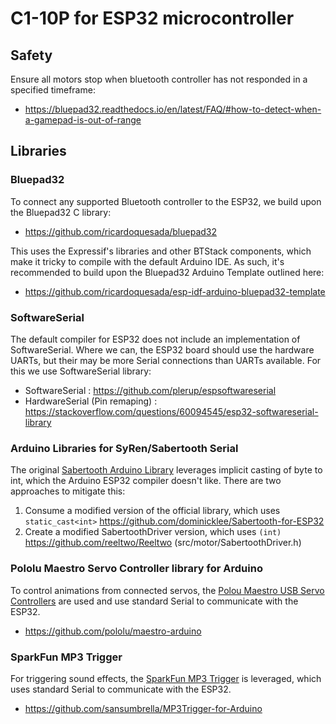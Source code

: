 # C1-10P for ESP32 microcontroller

## Safety
Ensure all motors stop when bluetooth controller has not responded in a specified timeframe:
- https://bluepad32.readthedocs.io/en/latest/FAQ/#how-to-detect-when-a-gamepad-is-out-of-range

## Libraries
### Bluepad32
To connect any supported Bluetooth controller to the ESP32, we build upon the Bluepad32 C library:
- https://github.com/ricardoquesada/bluepad32

This uses the Expressif's libraries and other BTStack components, which make it tricky to compile with the default Arduino IDE. As such, it's recommended
to build upon the Bluepad32 Arduino Template outlined here:
- https://github.com/ricardoquesada/esp-idf-arduino-bluepad32-template

### SoftwareSerial
The default compiler for ESP32 does not include an implementation of SoftwareSerial. Where we can, the ESP32 board should use the hardware UARTs, but 
their may be more Serial connections than UARTs available. For this we use SoftwareSerial library:
- SoftwareSerial : https://github.com/plerup/espsoftwareserial
- HardwareSerial (Pin remaping) : https://stackoverflow.com/questions/60094545/esp32-softwareserial-library

### Arduino Libraries for SyRen/Sabertooth Serial
The original [Sabertooth Arduino Library](https://www.dimensionengineering.com/info/arduino) leverages implicit casting of byte to int, which the Arduino ESP32 compiler doesn't like. There are two approaches to mitigate this:
1. Consume a modified version of the official library, which uses `static_cast<int>` https://github.com/dominicklee/Sabertooth-for-ESP32
2. Create a modified SabertoothDriver version, which uses `(int)` https://github.com/reeltwo/Reeltwo (src/motor/SabertoothDriver.h)

### Pololu Maestro Servo Controller library for Arduino
To control animations from connected servos, the [Polou Maestro USB Servo Controllers](https://www.pololu.com/category/102/maestro-usb-servo-controllers) are used and use standard Serial to communicate with the ESP32.
- https://github.com/pololu/maestro-arduino

### SparkFun MP3 Trigger
For triggering sound effects, the [SparkFun MP3 Trigger](https://learn.sparkfun.com/tutorials/mp3-trigger-hookup-guide-v24) is leveraged, which uses standard Serial to communicate with the ESP32.
- https://github.com/sansumbrella/MP3Trigger-for-Arduino
